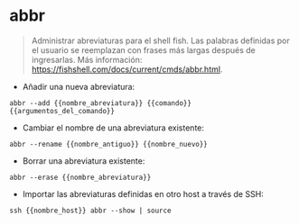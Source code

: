 # abbr

> Administrar abreviaturas para el shell fish.
> Las palabras definidas por el usuario se reemplazan con frases más largas después de ingresarlas.
> Más información: <https://fishshell.com/docs/current/cmds/abbr.html>.

- Añadir una nueva abreviatura:

`abbr --add {{nombre_abreviatura}} {{comando}} {{argumentos_del_comando}}`

- Cambiar el nombre de una abreviatura existente:

`abbr --rename {{nombre_antiguo}} {{nombre_nuevo}}`

- Borrar una abreviatura existente:

`abbr --erase {{nombre_abreviatura}}`

- Importar las abreviaturas definidas en otro host a través de SSH:

`ssh {{nombre_host}} abbr --show | source`
